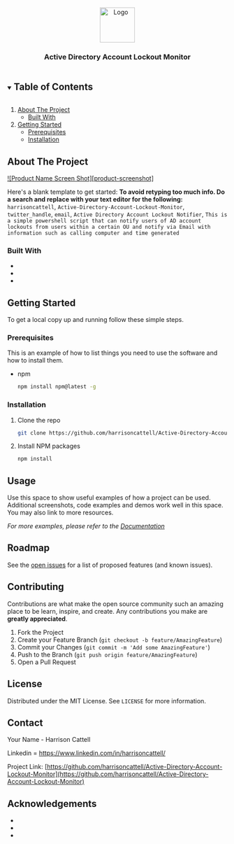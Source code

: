 <!--
*** Thanks for checking out the Best-README-Template. If you have a suggestion
*** that would make this better, please fork the repo and create a pull request
*** or simply open an issue with the tag "enhancement".
*** Thanks again! Now go create something AMAZING! :D
***
***
***
*** To avoid retyping too much info. Do a search and replace for the following:
*** harrisoncattell, Active-Directory-Account-Lockout-Monitor, twitter_handle, email, Active Directory Account Lockout Notifier, This is a simple powershell script that can notify users of AD account lockouts from users within a certain OU and notify via Email with information such as calling computer and time generated
-->


<!-- PROJECT LOGO -->
<br />
<p align="center">
  <a href="https://github.com/harrisoncattell/Active-Directory-Account-Lockout-Monitor">
    <img src="https://cdn0.iconfinder.com/data/icons/seo-outline-black-part-1/128/account_Password_Privacy_Safety_monitor_login_sign_in-512.png" alt="Logo" width="80" height="80">
  </a>

  <h3 align="center">Active Directory Account Lockout Monitor</h3>


<!-- TABLE OF CONTENTS -->
<details open="open">
  <summary><h2 style="display: inline-block">Table of Contents</h2></summary>
  <ol>
    <li>
      <a href="#about-the-project">About The Project</a>
      <ul>
        <li><a href="#built-with">Built With</a></li>
      </ul>
    </li>
    <li>
      <a href="#getting-started">Getting Started</a>
      <ul>
        <li><a href="#prerequisites">Prerequisites</a></li>
        <li><a href="#installation">Installation</a></li>
      </ul>
    </li>

  </ol>
</details>



<!-- ABOUT THE PROJECT -->
## About The Project

[![Product Name Screen Shot][product-screenshot]](https://example.com)

Here's a blank template to get started:
**To avoid retyping too much info. Do a search and replace with your text editor for the following:**
`harrisoncattell`, `Active-Directory-Account-Lockout-Monitor`, `twitter_handle`, `email`, `Active Directory Account Lockout Notifier`, `This is a simple powershell script that can notify users of AD account lockouts from users within a certain OU and notify via Email with information such as calling computer and time generated`


### Built With

* []()
* []()
* []()



<!-- GETTING STARTED -->
## Getting Started

To get a local copy up and running follow these simple steps.

### Prerequisites

This is an example of how to list things you need to use the software and how to install them.
* npm
  ```sh
  npm install npm@latest -g
  ```

### Installation

1. Clone the repo
   ```sh
   git clone https://github.com/harrisoncattell/Active-Directory-Account-Lockout-Monitor.git
   ```
2. Install NPM packages
   ```sh
   npm install
   ```



<!-- USAGE EXAMPLES -->
## Usage

Use this space to show useful examples of how a project can be used. Additional screenshots, code examples and demos work well in this space. You may also link to more resources.

_For more examples, please refer to the [Documentation](https://example.com)_



<!-- ROADMAP -->
## Roadmap

See the [open issues](https://github.com/harrisoncattell/Active-Directory-Account-Lockout-Monitor/issues) for a list of proposed features (and known issues).



<!-- CONTRIBUTING -->
## Contributing

Contributions are what make the open source community such an amazing place to be learn, inspire, and create. Any contributions you make are **greatly appreciated**.

1. Fork the Project
2. Create your Feature Branch (`git checkout -b feature/AmazingFeature`)
3. Commit your Changes (`git commit -m 'Add some AmazingFeature'`)
4. Push to the Branch (`git push origin feature/AmazingFeature`)
5. Open a Pull Request



<!-- LICENSE -->
## License

Distributed under the MIT License. See `LICENSE` for more information.



<!-- CONTACT -->
## Contact

Your Name - Harrison Cattell

Linkedin = https://www.linkedin.com/in/harrisoncattell/

Project Link: [https://github.com/harrisoncattell/Active-Directory-Account-Lockout-Monitor](https://github.com/harrisoncattell/Active-Directory-Account-Lockout-Monitor)



<!-- ACKNOWLEDGEMENTS -->
## Acknowledgements

* []()
* []()
* []()





<!-- MARKDOWN LINKS & IMAGES -->
<!-- https://www.markdownguide.org/basic-syntax/#reference-style-links -->
[contributors-shield]: https://img.shields.io/github/contributors/harrisoncattell/repo.svg?style=for-the-badge
[contributors-url]: https://github.com/harrisoncattell/repo/graphs/contributors
[forks-shield]: https://img.shields.io/github/forks/harrisoncattell/repo.svg?style=for-the-badge
[forks-url]: https://github.com/harrisoncattell/repo/network/members
[stars-shield]: https://img.shields.io/github/stars/harrisoncattell/repo.svg?style=for-the-badge
[stars-url]: https://github.com/harrisoncattell/repo/stargazers
[issues-shield]: https://img.shields.io/github/issues/harrisoncattell/repo.svg?style=for-the-badge
[issues-url]: https://github.com/harrisoncattell/repo/issues
[license-shield]: https://img.shields.io/github/license/harrisoncattell/repo.svg?style=for-the-badge
[license-url]: https://github.com/harrisoncattell/repo/blob/master/LICENSE.txt
[linkedin-shield]: https://img.shields.io/badge/-LinkedIn-black.svg?style=for-the-badge&logo=linkedin&colorB=555
[linkedin-url]: https://linkedin.com/in/harrisoncattell